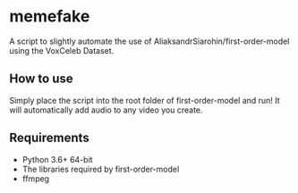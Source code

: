 # memefake
A script to slightly automate the use of AliaksandrSiarohin/first-order-model using the VoxCeleb Dataset.

## How to use
Simply place the script into the root folder of first-order-model and run! It will automatically add audio to any video you create.

## Requirements
* Python 3.6+ 64-bit
* The libraries required by first-order-model
* ffmpeg

